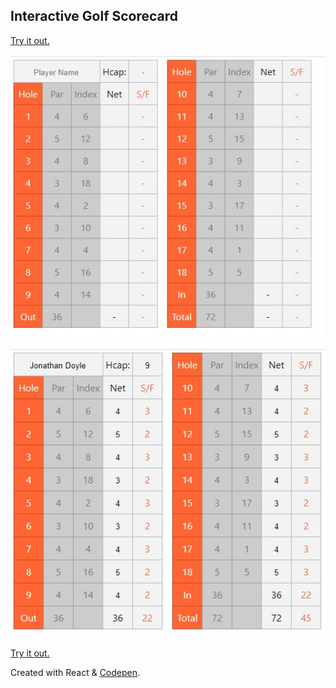 
## Interactive Golf Scorecard

[Try it out.](https://doyler123.github.io/GolfScorecard/)

![Screenshot 1](/public/screenshots/Screenshot_1.jpg?raw=true "")

![Screenshot 2](/public/screenshots/Screenshot_2.jpg?raw=true "")

[Try it out.](https://doyler123.github.io/GolfScorecard/)

Created with React & [Codepen](https://codepen.io/jonathan-doyle/pen/xxwrxON).

